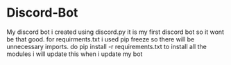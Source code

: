 # Discord-Bot
My discord bot i created using discord.py
it is my first discord bot so it wont be that good.
for requirments.txt i used pip freeze so there will be unnecessary imports.
do pip install -r requirements.txt to install all the modules
i will update this when i update my bot
